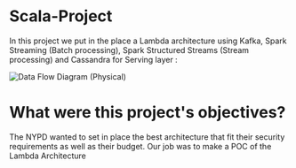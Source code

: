 # Scala-Project

In this project we put in the place a Lambda architecture using Kafka, Spark Streaming (Batch processing), Spark Structured Streams (Stream processing) and Cassandra for Serving layer : 

![Data Flow Diagram (Physical)](https://user-images.githubusercontent.com/46092308/76142020-d46d8000-6069-11ea-9296-e0109d04a5f6.png)

# What were this project's objectives?

The NYPD wanted to set in place the best architecture that fit their security requirements as well as their budget. Our job was to make a POC of the Lambda Architecture
